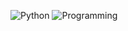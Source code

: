 ![Python](https://img.shields.io/badge/-Python-blue) ![Programming](https://img.shields.io/badge/-Programming-yellow)
